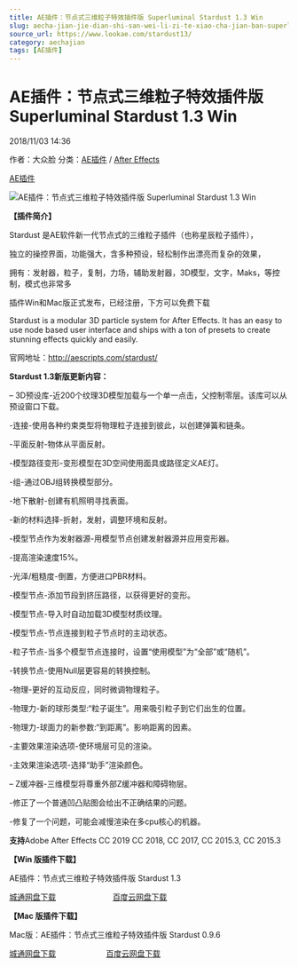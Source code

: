 ```yaml
---
title: AE插件：节点式三维粒子特效插件版 Superluminal Stardust 1.3 Win
slug: aecha-jian-jie-dian-shi-san-wei-li-zi-te-xiao-cha-jian-ban-superluminal-stardust-1-3-win
source_url: https://www.lookae.com/stardust13/
category: aechajian
tags: [AE插件]
---
```

# AE插件：节点式三维粒子特效插件版 Superluminal Stardust 1.3 Win

2018/11/03 14:36

作者：大众脸
分类：[AE插件](https://www.lookae.com/after-effects/aechajian/) / [After Effects](https://www.lookae.com/after-effects/)

[AE插件](https://www.lookae.com/tag/ae%e6%8f%92%e4%bb%b6/)

![AE插件：节点式三维粒子特效插件版 Superluminal Stardust 1.3 Win](https://www.lookae.com/wp-content/uploads/2018/11/Stardust-13.jpg "AE插件：节点式三维粒子特效插件版 Superluminal Stardust 1.3 Win-LookAE.com")

**【插件简介】**

Stardust 是AE软件新一代节点式的三维粒子插件（也称星辰粒子插件），

独立的操控界面，功能强大，含多种预设，轻松制作出漂亮而复杂的效果，

拥有：发射器，粒子，复制，力场，辅助发射器，3D模型，文字，Maks，等控制，模式也非常多

插件Win和Mac版正式发布，已经注册，下方可以免费下载

Stardust is a modular 3D particle system for After Effects. It has an easy to use node based user interface and ships with a ton of presets to create stunning effects quickly and easily.

官网地址：http://aescripts.com/stardust/

**Stardust 1.3新版更新内容：**

– 3D预设库-近200个纹理3D模型加载与一个单一点击，父控制零层。该库可以从预设窗口下载。

-连接-使用各种约束类型将物理粒子连接到彼此，以创建弹簧和链条。

-平面反射-物体从平面反射。

-模型路径变形-变形模型在3D空间使用面具或路径定义AE灯。

-组-通过OBJ组转换模型部分。

-地下散射-创建有机照明寻找表面。

-新的材料选择-折射，发射，调整环境和反射。

-模型节点作为发射器源-用模型节点创建发射器源并应用变形器。

-提高渲染速度15%。

-光泽/粗糙度-倒置，方便进口PBR材料。

-模型节点-添加节段到挤压路径，以获得更好的变形。

-模型节点-导入时自动加载3D模型材质纹理。

-模型节点-节点连接到粒子节点时的主动状态。

-粒子节点-当多个模型节点连接时，设置“使用模型”为“全部”或“随机”。

-转换节点-使用Null层更容易的转换控制。

-物理-更好的互动反应，同时微调物理粒子。

-物理力-新的球形类型:“粒子诞生”。用来吸引粒子到它们出生的位置。

-物理力-球面力的新参数:“到距离”。影响距离的因素。

-主要效果渲染选项-使环境层可见的渲染。

-主效果渲染选项-选择“助手”渲染颜色。

– Z缓冲器-三维模型将尊重外部Z缓冲器和障碍物层。

-修正了一个普通凹凸贴图会给出不正确结果的问题。

-修复了一个问题，可能会减慢渲染在多cpu核心的机器。

**支持**Adobe After Effects CC 2019 CC 2018, CC 2017, CC 2015.3, CC 2015.3

**【Win 版插件下载】**

AE插件：节点式三维粒子特效插件版 Stardust 1.3

[城通网盘下载](https://lookae.ctfile.com/fs/680462-318074197)                          [百度云网盘下载](https://pan.baidu.com/s/1B0wwRMfG8jNOIeOGvAyNuw)

**【Mac 版插件下载】**

Mac版：AE插件：节点式三维粒子特效插件版 Stardust 0.9.6

[城通网盘下载](https://lookae.ctfile.com/fs/xYI179365442)                       [百度云网盘下载](https://pan.baidu.com/s/1cgpQ82)
